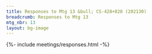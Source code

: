 ```yaml
---
title: Responses to Mtg 13 &bull; CS-428+828 (202130)
breadcrumb: Responses to Mtg 13
mtg_nbr: 13
layout: bg-image
---
```


{%- include meetings/responses.html -%}
